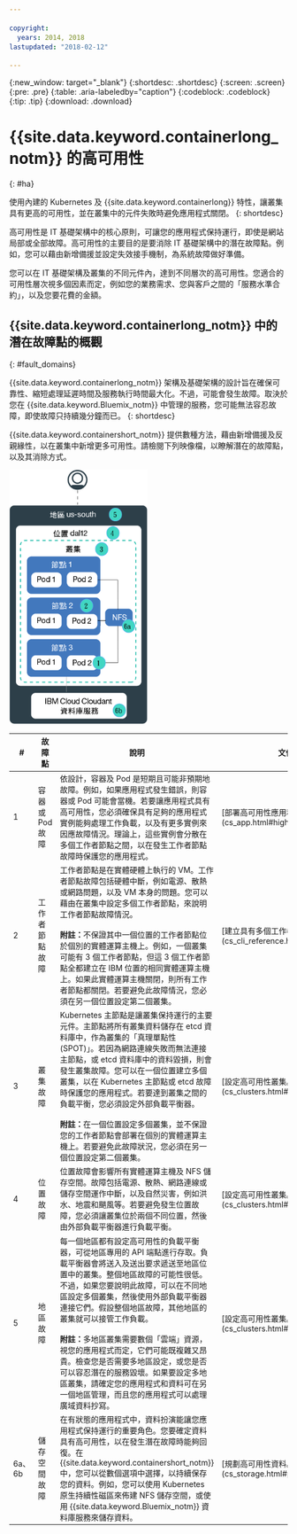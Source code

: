 ```yaml
---

copyright:
  years: 2014, 2018
lastupdated: "2018-02-12"

---
```


{:new_window: target="_blank"}
{:shortdesc: .shortdesc}
{:screen: .screen}
{:pre: .pre}
{:table: .aria-labeledby="caption"}
{:codeblock: .codeblock}
{:tip: .tip}
{:download: .download}


# {{site.data.keyword.containerlong_notm}} 的高可用性
{: #ha}

使用內建的 Kubernetes 及 {{site.data.keyword.containerlong}} 特性，讓叢集具有更高的可用性，並在叢集中的元件失敗時避免應用程式關閉。
{: shortdesc}

高可用性是 IT 基礎架構中的核心原則，可讓您的應用程式保持運行，即使是網站局部或全部故障。高可用性的主要目的是要消除 IT 基礎架構中的潛在故障點。例如，您可以藉由新增備援並設定失效接手機制，為系統故障做好準備。

您可以在 IT 基礎架構及叢集的不同元件內，達到不同層次的高可用性。您適合的可用性層次視多個因素而定，例如您的業務需求、您與客戶之間的「服務水準合約」，以及您要花費的金額。

## {{site.data.keyword.containerlong_notm}} 中的潛在故障點的概觀
{: #fault_domains} 

{{site.data.keyword.containerlong_notm}} 架構及基礎架構的設計旨在確保可靠性、縮短處理延遲時間及服務執行時間最大化。不過，可能會發生故障。取決於您在 {{site.data.keyword.Bluemix_notm}} 中管理的服務，您可能無法容忍故障，即使故障只持續幾分鐘而已。
{: shortdesc}

{{site.data.keyword.containershort_notm}} 提供數種方法，藉由新增備援及反親緣性，以在叢集中新增更多可用性。請檢閱下列映像檔，以瞭解潛在的故障點，以及其消除方式。

<img src="images/cs_failure_ov.png" alt="{{site.data.keyword.containershort_notm}} 地區內高可用性叢集中的錯誤網域的概觀。" width="250" style="width:250px; border-style: none"/>

<table summary="此表格顯示 {{site.data.keyword.containershort_notm}} 中的故障點。列應該從左到右閱讀，第一欄為故障點數目，第二欄為故障點的標題，第三欄為說明，第四欄為文件的鏈結。">
<col width="3%">
<col width="10%">
<col width="70%">
<col width="17%">
  <thead>
  <th>#</th>
  <th>故障點</th>
  <th>說明</th>
  <th>文件的鏈結</th>
  </thead>
  <tbody>
    <tr>
      <td>1</td>
      <td>容器或 Pod 故障</td>
      <td>依設計，容器及 Pod 是短期且可能非預期地故障。例如，如果應用程式發生錯誤，則容器或 Pod 可能會當機。若要讓應用程式具有高可用性，您必須確保具有足夠的應用程式實例能夠處理工作負載，以及有更多實例來因應故障情況。理論上，這些實例會分散在多個工作者節點之間，以在發生工作者節點故障時保護您的應用程式。</td>
      <td>[部署高可用性應用程式。](cs_app.html#highly_available_apps)</td>
  </tr>
  <tr>
    <td>2</td>
    <td>工作者節點故障</td>
    <td>工作者節點是在實體硬體上執行的 VM。工作者節點故障包括硬體中斷，例如電源、散熱或網路問題，以及 VM 本身的問題。您可以藉由在叢集中設定多個工作者節點，來說明工作者節點故障情況。<br/><br/><strong>附註：</strong>不保證其中一個位置的工作者節點位於個別的實體運算主機上。例如，一個叢集可能有 3 個工作者節點，但這 3 個工作者節點全都建立在 IBM 位置的相同實體運算主機上。如果此實體運算主機關閉，則所有工作者節點都關閉。若要避免此故障情況，您必須在另一個位置設定第二個叢集。</td>
    <td>[建立具有多個工作者節點的叢集。](cs_cli_reference.html#cs_cluster_create)</td>
  </tr>
  <tr>
    <td>3 </td>
    <td>叢集故障</td>
    <td>Kubernetes 主節點是讓叢集保持運行的主要元件。主節點將所有叢集資料儲存在 etcd 資料庫中，作為叢集的「真理單點性 (SPOT)」。若因為網路連線失敗而無法連接主節點，或 etcd 資料庫中的資料毀損，則會發生叢集故障。您可以在一個位置建立多個叢集，以在 Kubernetes 主節點或 etcd 故障時保護您的應用程式。若要達到叢集之間的負載平衡，您必須設定外部負載平衡器。<br/><br/><strong>附註：</strong>在一個位置設定多個叢集，並不保證您的工作者節點會部署在個別的實體運算主機上。若要避免此故障狀況，您必須在另一個位置設定第二個叢集。</td>
    <td>[設定高可用性叢集。](cs_clusters.html#planning_clusters)</td>
  </tr>
  <tr>
    <td>4</td>
    <td>位置故障</td>
    <td>位置故障會影響所有實體運算主機及 NFS 儲存空間。故障包括電源、散熱、網路連線或儲存空間運作中斷，以及自然災害，例如洪水、地震和颶風等。若要避免發生位置故障，您必須讓叢集位於兩個不同位置，然後由外部負載平衡器進行負載平衡。</td>
    <td>[設定高可用性叢集。](cs_clusters.html#planning_clusters)</td>
  </tr>
  <tr>
    <td>5 </td>
    <td>地區故障</td>
    <td>每一個地區都有設定高可用性的負載平衡器，可從地區專用的 API 端點進行存取。負載平衡器會將送入及送出要求遞送至地區位置中的叢集。整個地區故障的可能性很低。不過，如果您要說明此故障，可以在不同地區設定多個叢集，然後使用外部負載平衡器連接它們。假設整個地區故障，其他地區的叢集就可以接管工作負載。<br/><br/><strong>附註：</strong>多地區叢集需要數個「雲端」資源，視您的應用程式而定，它們可能既複雜又昂貴。檢查您是否需要多地區設定，或您是否可以容忍潛在的服務毀壞。如果要設定多地區叢集，請確定您的應用程式和資料可在另一個地區管理，而且您的應用程式可以處理廣域資料抄寫。</td>
    <td>[設定高可用性叢集。](cs_clusters.html#planning_clusters)</td>
  </tr>
  <tr>
    <td>6a、6b</td>
    <td>儲存空間故障</td>
    <td>在有狀態的應用程式中，資料扮演能讓您應用程式保持運行的重要角色。您要確定資料具有高可用性，以在發生潛在故障時能夠回復。在 {{site.data.keyword.containershort_notm}} 中，您可以從數個選項中選擇，以持續保存您的資料。例如，您可以使用 Kubernetes 原生持續性磁區來佈建 NFS 儲存空間，或使用 {{site.data.keyword.Bluemix_notm}} 資料庫服務來儲存資料。</td>
    <td>[規劃高可用性資料。](cs_storage.html#planning)</td>
  </tr>
  </tbody>
  </table>
